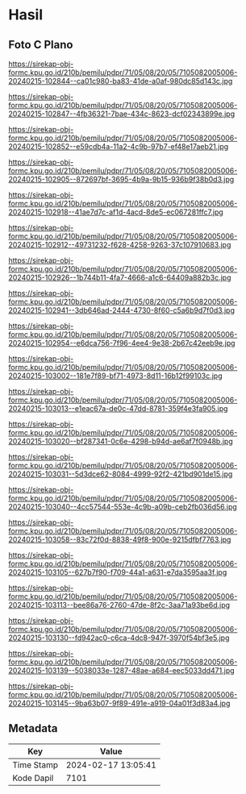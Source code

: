 # Hasil

## Foto C Plano

https://sirekap-obj-formc.kpu.go.id/210b/pemilu/pdpr/71/05/08/20/05/7105082005006-20240215-102844--ca01c980-ba83-41de-a0af-980dc85d143c.jpg

https://sirekap-obj-formc.kpu.go.id/210b/pemilu/pdpr/71/05/08/20/05/7105082005006-20240215-102847--4fb36321-7bae-434c-8623-dcf02343899e.jpg

https://sirekap-obj-formc.kpu.go.id/210b/pemilu/pdpr/71/05/08/20/05/7105082005006-20240215-102852--e59cdb4a-11a2-4c9b-97b7-ef48e17aeb21.jpg

https://sirekap-obj-formc.kpu.go.id/210b/pemilu/pdpr/71/05/08/20/05/7105082005006-20240215-102905--872697bf-3695-4b9a-9b15-936b9f38b0d3.jpg

https://sirekap-obj-formc.kpu.go.id/210b/pemilu/pdpr/71/05/08/20/05/7105082005006-20240215-102918--41ae7d7c-af1d-4acd-8de5-ec067281ffc7.jpg

https://sirekap-obj-formc.kpu.go.id/210b/pemilu/pdpr/71/05/08/20/05/7105082005006-20240215-102912--49731232-f628-4258-9263-37c107910683.jpg

https://sirekap-obj-formc.kpu.go.id/210b/pemilu/pdpr/71/05/08/20/05/7105082005006-20240215-102926--1b744b11-4fa7-4666-a1c6-64409a882b3c.jpg

https://sirekap-obj-formc.kpu.go.id/210b/pemilu/pdpr/71/05/08/20/05/7105082005006-20240215-102941--3db646ad-2444-4730-8f60-c5a6b9d7f0d3.jpg

https://sirekap-obj-formc.kpu.go.id/210b/pemilu/pdpr/71/05/08/20/05/7105082005006-20240215-102954--e6dca756-7f96-4ee4-9e38-2b67c42eeb9e.jpg

https://sirekap-obj-formc.kpu.go.id/210b/pemilu/pdpr/71/05/08/20/05/7105082005006-20240215-103002--181e7f89-bf71-4973-8d11-16b12f99103c.jpg

https://sirekap-obj-formc.kpu.go.id/210b/pemilu/pdpr/71/05/08/20/05/7105082005006-20240215-103013--e1eac67a-de0c-47dd-8781-359f4e3fa905.jpg

https://sirekap-obj-formc.kpu.go.id/210b/pemilu/pdpr/71/05/08/20/05/7105082005006-20240215-103020--bf287341-0c6e-4298-b94d-ae6af7f0948b.jpg

https://sirekap-obj-formc.kpu.go.id/210b/pemilu/pdpr/71/05/08/20/05/7105082005006-20240215-103031--5d3dce62-8084-4999-92f2-421bd901de15.jpg

https://sirekap-obj-formc.kpu.go.id/210b/pemilu/pdpr/71/05/08/20/05/7105082005006-20240215-103040--4cc57544-553e-4c9b-a09b-ceb2fb036d56.jpg

https://sirekap-obj-formc.kpu.go.id/210b/pemilu/pdpr/71/05/08/20/05/7105082005006-20240215-103058--83c72f0d-8838-49f8-900e-9215dfbf7763.jpg

https://sirekap-obj-formc.kpu.go.id/210b/pemilu/pdpr/71/05/08/20/05/7105082005006-20240215-103105--627b7f90-f709-44a1-a631-e7da3595aa3f.jpg

https://sirekap-obj-formc.kpu.go.id/210b/pemilu/pdpr/71/05/08/20/05/7105082005006-20240215-103113--bee86a76-2760-47de-8f2c-3aa71a93be6d.jpg

https://sirekap-obj-formc.kpu.go.id/210b/pemilu/pdpr/71/05/08/20/05/7105082005006-20240215-103130--fd942ac0-c6ca-4dc8-947f-3970f54bf3e5.jpg

https://sirekap-obj-formc.kpu.go.id/210b/pemilu/pdpr/71/05/08/20/05/7105082005006-20240215-103139--5038033e-1287-48ae-a684-eec5033dd471.jpg

https://sirekap-obj-formc.kpu.go.id/210b/pemilu/pdpr/71/05/08/20/05/7105082005006-20240215-103145--9ba63b07-9f89-491e-a919-04a01f3d83a4.jpg


## Metadata

| Key        | Value               |
| ---------- | ------------------- |
| Time Stamp | 2024-02-17 13:05:41 |
| Kode Dapil | 7101                |



